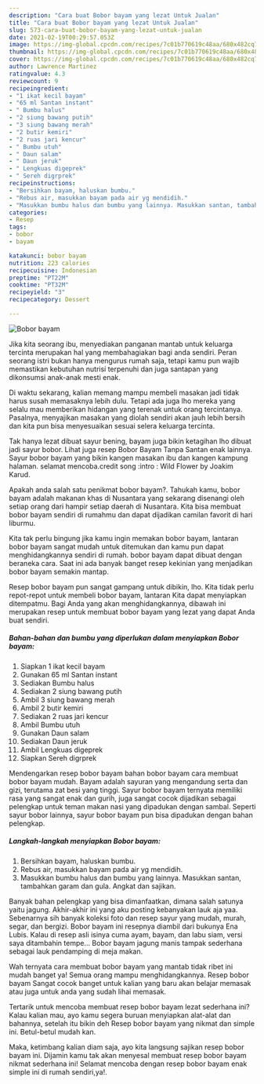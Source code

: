 ```yaml
---
description: "Cara buat Bobor bayam yang lezat Untuk Jualan"
title: "Cara buat Bobor bayam yang lezat Untuk Jualan"
slug: 573-cara-buat-bobor-bayam-yang-lezat-untuk-jualan
date: 2021-02-19T00:29:57.053Z
image: https://img-global.cpcdn.com/recipes/7c01b770619c48aa/680x482cq70/bobor-bayam-foto-resep-utama.jpg
thumbnail: https://img-global.cpcdn.com/recipes/7c01b770619c48aa/680x482cq70/bobor-bayam-foto-resep-utama.jpg
cover: https://img-global.cpcdn.com/recipes/7c01b770619c48aa/680x482cq70/bobor-bayam-foto-resep-utama.jpg
author: Lawrence Martinez
ratingvalue: 4.3
reviewcount: 9
recipeingredient:
- "1 ikat kecil bayam"
- "65 ml Santan instant"
- " Bumbu halus"
- "2 siung bawang putih"
- "3 siung bawang merah"
- "2 butir kemiri"
- "2 ruas jari kencur"
- " Bumbu utuh"
- " Daun salam"
- " Daun jeruk"
- " Lengkuas digeprek"
- " Sereh digrprek"
recipeinstructions:
- "Bersihkan bayam, haluskan bumbu."
- "Rebus air, masukkan bayam pada air yg mendidih."
- "Masukkan bumbu halus dan bumbu yang lainnya. Masukkan santan, tambahkan garam dan gula. Angkat dan sajikan."
categories:
- Resep
tags:
- bobor
- bayam

katakunci: bobor bayam 
nutrition: 223 calories
recipecuisine: Indonesian
preptime: "PT22M"
cooktime: "PT32M"
recipeyield: "3"
recipecategory: Dessert

---
```



![Bobor bayam](https://img-global.cpcdn.com/recipes/7c01b770619c48aa/680x482cq70/bobor-bayam-foto-resep-utama.jpg)

Jika kita seorang ibu, menyediakan panganan mantab untuk keluarga tercinta merupakan hal yang membahagiakan bagi anda sendiri. Peran seorang istri bukan hanya mengurus rumah saja, tetapi kamu pun wajib memastikan kebutuhan nutrisi terpenuhi dan juga santapan yang dikonsumsi anak-anak mesti enak.

Di waktu  sekarang, kalian memang mampu membeli masakan jadi tidak harus susah memasaknya lebih dulu. Tetapi ada juga lho mereka yang selalu mau memberikan hidangan yang terenak untuk orang tercintanya. Pasalnya, menyajikan masakan yang diolah sendiri akan jauh lebih bersih dan kita pun bisa menyesuaikan sesuai selera keluarga tercinta. 

Tak hanya lezat dibuat sayur bening, bayam juga bikin ketagihan lho dibuat jadi sayur bobor. Lihat juga resep Bobor Bayam Tanpa Santan enak lainnya. Sayur bobor bayam yang bikin kangen masakan ibu dan kangen kampung halaman. selamat mencoba.credit song :intro : Wild Flower by Joakim Karud.

Apakah anda salah satu penikmat bobor bayam?. Tahukah kamu, bobor bayam adalah makanan khas di Nusantara yang sekarang disenangi oleh setiap orang dari hampir setiap daerah di Nusantara. Kita bisa membuat bobor bayam sendiri di rumahmu dan dapat dijadikan camilan favorit di hari liburmu.

Kita tak perlu bingung jika kamu ingin memakan bobor bayam, lantaran bobor bayam sangat mudah untuk ditemukan dan kamu pun dapat menghidangkannya sendiri di rumah. bobor bayam dapat dibuat dengan beraneka cara. Saat ini ada banyak banget resep kekinian yang menjadikan bobor bayam semakin mantap.

Resep bobor bayam pun sangat gampang untuk dibikin, lho. Kita tidak perlu repot-repot untuk membeli bobor bayam, lantaran Kita dapat menyiapkan ditempatmu. Bagi Anda yang akan menghidangkannya, dibawah ini merupakan resep untuk membuat bobor bayam yang lezat yang dapat Anda buat sendiri.

<!--inarticleads1-->

##### Bahan-bahan dan bumbu yang diperlukan dalam menyiapkan Bobor bayam:

1. Siapkan 1 ikat kecil bayam
1. Gunakan 65 ml Santan instant
1. Sediakan  Bumbu halus
1. Sediakan 2 siung bawang putih
1. Ambil 3 siung bawang merah
1. Ambil 2 butir kemiri
1. Sediakan 2 ruas jari kencur
1. Ambil  Bumbu utuh
1. Gunakan  Daun salam
1. Sediakan  Daun jeruk
1. Ambil  Lengkuas digeprek
1. Siapkan  Sereh digrprek


Mendengarkan resep bobor bayam bahan bobor bayam cara membuat bobor bayam mudah. Bayam adalah sayuran yang mengandung serta dan gizi, terutama zat besi yang tinggi. Sayur bobor bayam ternyata memiliki rasa yang sangat enak dan gurih, juga sangat cocok dijadikan sebagai pelengkap untuk teman makan nasi yang dipadukan dengan sambal. Seperti sayur bobor lainnya, sayur bobor bayam pun bisa dipadukan dengan bahan pelengkap. 

<!--inarticleads2-->

##### Langkah-langkah menyiapkan Bobor bayam:

1. Bersihkan bayam, haluskan bumbu.
1. Rebus air, masukkan bayam pada air yg mendidih.
1. Masukkan bumbu halus dan bumbu yang lainnya. Masukkan santan, tambahkan garam dan gula. Angkat dan sajikan.


Banyak bahan pelengkap yang bisa dimanfaatkan, dimana salah satunya yaitu jagung. Akhir-akhir ini yang aku posting kebanyakan lauk aja yaa. Sebenarnya sih banyak koleksi foto dan resep sayur yang mudah, murah, segar, dan bergizi. Bobor bayam ini resepnya diambil dari bukunya Ena Lubis. Kalau di resep asli isinya cuma ayam, bayam, dan labu siam, versi saya ditambahin tempe… Bobor bayam jagung manis tampak sederhana sebagai lauk pendamping di meja makan. 

Wah ternyata cara membuat bobor bayam yang mantab tidak ribet ini mudah banget ya! Semua orang mampu menghidangkannya. Resep bobor bayam Sangat cocok banget untuk kalian yang baru akan belajar memasak atau juga untuk anda yang sudah lihai memasak.

Tertarik untuk mencoba membuat resep bobor bayam lezat sederhana ini? Kalau kalian mau, ayo kamu segera buruan menyiapkan alat-alat dan bahannya, setelah itu bikin deh Resep bobor bayam yang nikmat dan simple ini. Betul-betul mudah kan. 

Maka, ketimbang kalian diam saja, ayo kita langsung sajikan resep bobor bayam ini. Dijamin kamu tak akan menyesal membuat resep bobor bayam nikmat sederhana ini! Selamat mencoba dengan resep bobor bayam enak simple ini di rumah sendiri,ya!.


